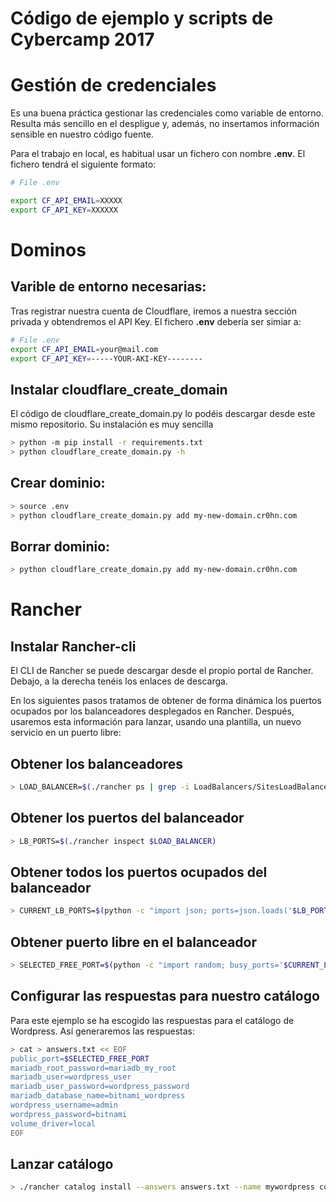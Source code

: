 # Código de ejemplo y scripts de Cybercamp 2017

# Gestión de credenciales

Es una buena práctica gestionar las credenciales como variable de entorno. Resulta más sencillo en el despligue y, además, no insertamos información sensible en nuestro código fuente.

Para el trabajo en local, es habitual usar un fichero con nombre **.env**. El fichero tendrá el siguiente formato:

```bash
# File .env

export CF_API_EMAIL=XXXXX
export CF_API_KEY=XXXXXX
``` 

# Dominos

## Varible de entorno necesarias:

Tras registrar nuestra cuenta de Cloudflare, iremos a nuestra sección privada y obtendremos el API Key. El fichero **.env** debería ser simiar a:

```bash
# File .env
export CF_API_EMAIL=your@mail.com
export CF_API_KEY=-----YOUR-AKI-KEY--------
```

## Instalar cloudflare_create_domain

El código de cloudflare_create_domain.py lo podéis descargar desde este mismo repositorio. Su instalación es muy sencilla

```bash
> python -m pip install -r requirements.txt 
> python cloudflare_create_domain.py -h
```

## Crear dominio:

```bash
> source .env
> python cloudflare_create_domain.py add my-new-domain.cr0hn.com
```

## Borrar dominio:

```bash
> python cloudflare_create_domain.py add my-new-domain.cr0hn.com
```

# Rancher

## Instalar Rancher-cli

El CLI de Rancher se puede descargar desde el propio portal de Rancher. Debajo, a la derecha tenéis los enlaces de descarga.

En los siguientes pasos tratamos de obtener de forma dinámica los puertos ocupados por los balanceadores desplegados en Rancher. Después, usaremos esta información para lanzar, usando una plantilla, un nuevo servicio en un puerto libre: 

## Obtener los balanceadores

```bash 
> LOAD_BALANCER=$(./rancher ps | grep -i LoadBalancers/SitesLoadBalancer | awk '{print $1}')
```

## Obtener los puertos del balanceador

```bash
> LB_PORTS=$(./rancher inspect $LOAD_BALANCER)
```

## Obtener todos los puertos ocupados del balanceador

```bash
> CURRENT_LB_PORTS=$(python -c "import json; ports=json.loads('$LB_PORTS')['launchConfig']['ports']; print(','.join(x.split(':')[0] for x in ports))")
```

## Obtener puerto libre en el balanceador

```bash
> SELECTED_FREE_PORT=$(python -c "import random; busy_ports='$CURRENT_LB_PORTS'; aval_ports=[x for x in range(1024, 65535) if str(x) not in busy_ports]; print(aval_ports[random.randint(0, len(aval_ports))])")
```

## Configurar las respuestas para nuestro catálogo

Para este ejemplo se ha escogido las respuestas para el catálogo de Wordpress. Así generaremos las respuestas:

```bash
> cat > answers.txt << EOF
public_port=$SELECTED_FREE_PORT
mariadb_root_password=mariadb_my_root
mariadb_user=wordpress_user
mariadb_user_password=wordpress_password
mariadb_database_name=bitnami_wordpress
wordpress_username=admin
wordpress_password=bitnami
volume_driver=local
EOF
```

## Lanzar catálogo

```bash
> ./rancher catalog install --answers answers.txt --name mywordpress community/wordpress:v0.2-bitnami
```

